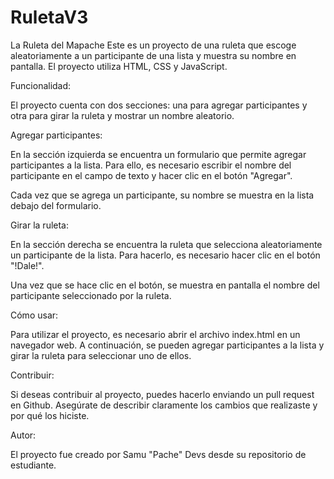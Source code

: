 # RuletaV3
La Ruleta del Mapache
Este es un proyecto de una ruleta que escoge aleatoriamente a un participante de una lista y muestra su nombre en pantalla. El proyecto utiliza HTML, CSS y JavaScript.

Funcionalidad:

El proyecto cuenta con dos secciones: una para agregar participantes y otra para girar la ruleta y mostrar un nombre aleatorio.

Agregar participantes:

En la sección izquierda se encuentra un formulario que permite agregar participantes a la lista. Para ello, es necesario escribir el nombre del participante en el campo de texto y hacer clic en el botón "Agregar".

Cada vez que se agrega un participante, su nombre se muestra en la lista debajo del formulario.

Girar la ruleta:

En la sección derecha se encuentra la ruleta que selecciona aleatoriamente un participante de la lista. Para hacerlo, es necesario hacer clic en el botón "!Dale!".

Una vez que se hace clic en el botón, se muestra en pantalla el nombre del participante seleccionado por la ruleta.

Cómo usar:

Para utilizar el proyecto, es necesario abrir el archivo index.html en un navegador web. A continuación, se pueden agregar participantes a la lista y girar la ruleta para seleccionar uno de ellos.

Contribuir:

Si deseas contribuir al proyecto, puedes hacerlo enviando un pull request en Github. Asegúrate de describir claramente los cambios que realizaste y por qué los hiciste.

Autor:

El proyecto fue creado por Samu "Pache" Devs desde su repositorio de estudiante.
